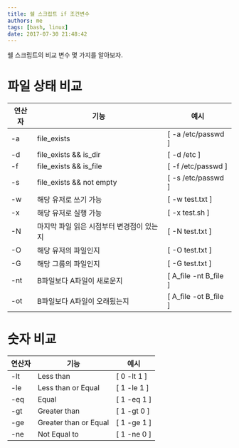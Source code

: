 ```yaml
---
title: 쉘 스크립트 if 조건변수
authors: me
tags: [bash, linux]
date: 2017-07-30 21:48:42
---
```


쉘 스크립트의 비교 변수 몇 가지를 알아보자.

# 파일 상태 비교

| 연산자 | 기능                                      | 예시                    |
| ------ | ----------------------------------------- | ----------------------- |
| -a     | file_exists                               | [ -a /etc/passwd ]      |
| -d     | file_exists && is_dir                     | [ -d /etc ]             |
| -f     | file_exists && is_file                    | [ -f /etc/passwd ]      |
| -s     | file_exists && not empty                  | [ -s /etc/passwd ]      |
| -w     | 해당 유저로 쓰기 가능                     | [ -w test.txt ]         |
| -x     | 해당 유저로 실행 가능                     | [ -x test.sh ]          |
| -N     | 마지막 파일 읽은 시점부터 변경점이 있는지 | [ -N test.txt ]         |
| -O     | 해당 유저의 파일인지                      | [ -O test.txt ]         |
| -G     | 해당 그룹의 파일인지                      | [ -G test.txt ]         |
| -nt    | B파일보다 A파일이 새로운지                | [ A\_file -nt B\_file ] |
| -ot    | B파일보다 A파일이 오래됬는지              | [ A\_file -ot B\_file ] |

# 숫자 비교

| 연산자 | 기능                  | 예시        |
| ------ | --------------------- | ----------- |
| -lt    | Less than             | [ 0 -lt 1 ] |
| -le    | Less than or Equal    | [ 1 -le 1 ] |
| -eq    | Equal                 | [ 1 -eq 1 ] |
| -gt    | Greater than          | [ 1 -gt 0 ] |
| -ge    | Greater than or Equal | [ 1 -ge 1 ] |
| -ne    | Not Equal to          | [ 1 -ne 0 ] |

